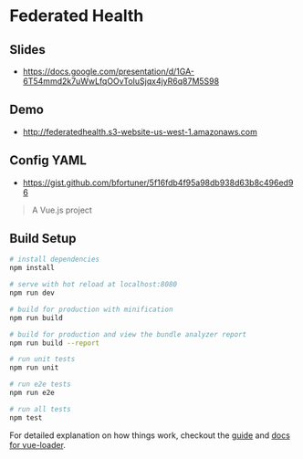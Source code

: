 # Federated Health

## Slides

* https://docs.google.com/presentation/d/1GA-6T54mmd2k7uWwLfqOOvToIuSjqx4jyR6q87M5S98

## Demo

* http://federatedhealth.s3-website-us-west-1.amazonaws.com

## Config YAML

* https://gist.github.com/bfortuner/5f16fdb4f95a98db938d63b8c496ed96

> A Vue.js project

## Build Setup

``` bash
# install dependencies
npm install

# serve with hot reload at localhost:8080
npm run dev

# build for production with minification
npm run build

# build for production and view the bundle analyzer report
npm run build --report

# run unit tests
npm run unit

# run e2e tests
npm run e2e

# run all tests
npm test
```

For detailed explanation on how things work, checkout the [guide](http://vuejs-templates.github.io/webpack/) and [docs for vue-loader](http://vuejs.github.io/vue-loader).
